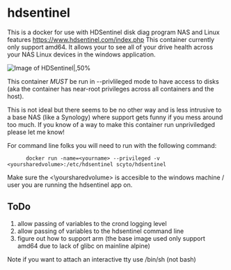 # hdsentinel

This is a docker for use with HDSentinel disk diag program NAS and Linux features <https://www.hdsentinel.com/index.php>
This container currently only support amd64.  It allows your to see all of your drive health across your NAS Linux devices in the windows application.

![Image of HDSentinel|,50%](https://github.com/scyto/hdsentinel/raw/master/images/hdsentinel.png)

This container *MUST* be run in --privlileged mode to have access to disks (aka the container has near-root privileges across all containers and the host).

This is not ideal but there seems to be no other way and is less intrusive to a base NAS (like a Synology) where support gets funny if you mess around too much.  If you know of a way to make this container run unpriviledged please let me know!

For command line folks you will need to run with the following command:

          docker run -name=<yourname> --privileged -v <yoursharedvolume>:/etc/hdsentinel scyto/hdsentinel

Make sure the <\yoursharedvolume\> is accesible to the windows machine / user you are running the hdsentinel app on.

## ToDo

1. allow passing of variables to the crond logging level
2. allow passing of variables to the hdsentinel command line
3. figure out how to support arm (the base image used only support amd64 due to lack of glibc on mainline alpine)

Note if you want to attach an interactive tty use /bin/sh (not bash)
